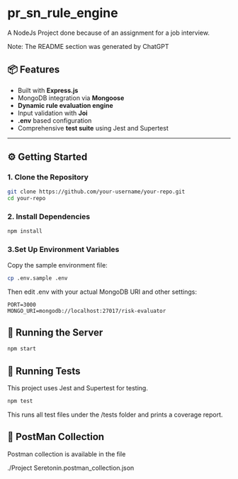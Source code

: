# pr_sn_rule_engine
A NodeJs Project done because of an assignment for a job interview.

Note: The README section was generated by ChatGPT

## 📦 Features

- Built with **Express.js**
- MongoDB integration via **Mongoose**
- **Dynamic rule evaluation engine**
- Input validation with **Joi**
- **.env** based configuration
- Comprehensive **test suite** using Jest and Supertest

---

## ⚙️ Getting Started

### 1. Clone the Repository

```bash
git clone https://github.com/your-username/your-repo.git
cd your-repo
```

### 2. Install Dependencies

```bash
npm install
```

### 3.Set Up Environment Variables
Copy the sample environment file:

```bash
cp .env.sample .env
```
Then edit .env with your actual MongoDB URI and other settings:
```env
PORT=3000
MONGO_URI=mongodb://localhost:27017/risk-evaluator
```

## 🏁 Running the Server
```bash
npm start
```

## 🧪 Running Tests
This project uses Jest and Supertest for testing.
```bash
npm test
```
This runs all test files under the /tests folder and prints a coverage report.

## 📁 PostMan Collection

Postman collection is available in the file

./Project Seretonin.postman_collection.json
